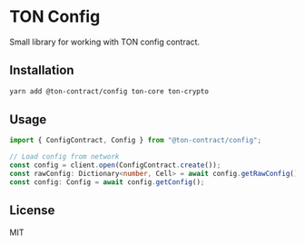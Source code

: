 # TON Config

Small library for working with  TON  config contract.

## Installation

```bash
yarn add @ton-contract/config ton-core ton-crypto
```

## Usage

```ts
import { ConfigContract, Config } from "@ton-contract/config";

// Load config from network
const config = client.open(ConfigContract.create());
const rawConfig: Dictionary<number, Cell> = await config.getRawConfig(); // Dictionary<number, Cell>
const config: Config = await config.getConfig();

```

## License

MIT